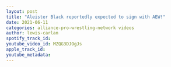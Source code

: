 ```yaml
---
layout: post
title: "Aleister Black reportedly expected to sign with AEW!"
date: 2021-06-11
categories: alliance-pro-wrestling-network videos
author: lewis-carlan
spotify_track_id: 
youtube_video_id: MZQG3DJOgJs
apple_track_id: 
youtube_metadata: 
---
```

